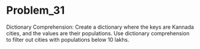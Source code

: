 # Problem_31
Dictionary Comprehension: Create a dictionary where the keys are Kannada cities, and the values are their populations. 
Use dictionary comprehension to filter out cities with populations below 10 lakhs.
